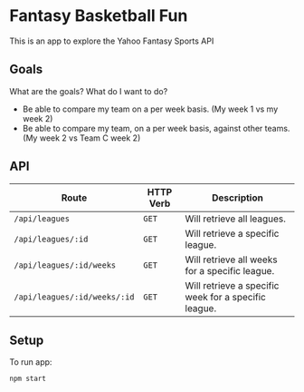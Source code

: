 # Fantasy Basketball Fun

This is an app to explore the Yahoo Fantasy Sports API

## Goals

What are the goals? What do I want to do?

- Be able to compare my team on a per week basis. (My week 1 vs my week 2)
- Be able to compare my team, on a per week basis, against other teams. (My week 2 vs Team C week 2)

## API 

| Route                        | HTTP Verb | Description |
| ---------------------------- | --------- | --- |
| `/api/leagues`               | `GET`     | Will retrieve all leagues. |
| `/api/leagues/:id`           | `GET`     | Will retrieve a specific league. |
| `/api/leagues/:id/weeks`     | `GET`     | Will retrieve all weeks for a specific league. |
| `/api/leagues/:id/weeks/:id` | `GET`     | Will retrieve a specific week for a specific league. |

## Setup

To run app:

  	npm start
